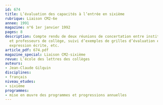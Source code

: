 ```yaml
---
id: 674
title: L’évaluation des capacités à l’entrée en sixième
rubrique: Liaison CM2-6e
annee: 1991
magazine: n°6 1er janvier 1992
pages: 8
description: Compte rendu de deux réunions de concertation entre instituteurs de CM2
  et professeurs de collège, suivi d’exemples de grilles d’évaluation en mathématiques,
  expression écrite, etc.
article_pdf: 674.pdf
magazine_special: Liaison CM2-sixième
revue: L’école des lettres des collèges
auteurs:
- Jean-Claude Gilquin
disciplines:
- français
niveau_etudes:
- sixième
programmes:
- mise en œuvre des programmes et progressions annuelles
---
```

